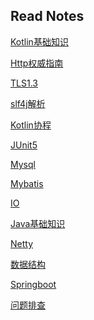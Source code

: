 ## Read Notes

[Kotlin基础知识](KotlinBasic.md)
<br>

[Http权威指南](HTTPTheDefinitiveGuide.md)
<br>

[TLS1.3](TLS1_3.md)
<br>

[slf4j解析](Logging.md)
<br>

[Kotlin协程](Coroutine.md)
<br>

[JUnit5](JUnit5.md)
<br>

[Mysql](Mysql.md)
<br>

[Mybatis](Mybatis.md)
<br>

[IO](IO.md)
<br>

[Java基础知识](JavaBasic.md)
<br>

[Netty](Netty.md)
<br>

[数据结构](DataStructure.md)
<br>

[Springboot](Springboot.md)
<br>

[问题排查](TroubleShoot.md)
<br>
